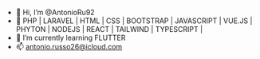 - 👋 Hi, I’m @AntonioRu92
- 👀 PHP | LARAVEL | HTML | CSS | BOOTSTRAP | JAVASCRIPT | VUE.JS | PHYTON | NODEJS | REACT | TAILWIND | TYPESCRIPT |
- 🌱 I’m currently learning FLUTTER
- 📫 antonio.russo26@icloud.com

<!---
AntonioRu92/AntonioRu92 is a ✨ special ✨ repository because its `README.md` (this file) appears on your GitHub profile.
You can click the Preview link to take a look at your changes.
--->
